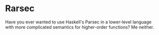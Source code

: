 # Rarsec

Have you ever wanted to use Haskell's Parsec in a lower-level language with
more complicated semantics for higher-order functions? Me neither.

